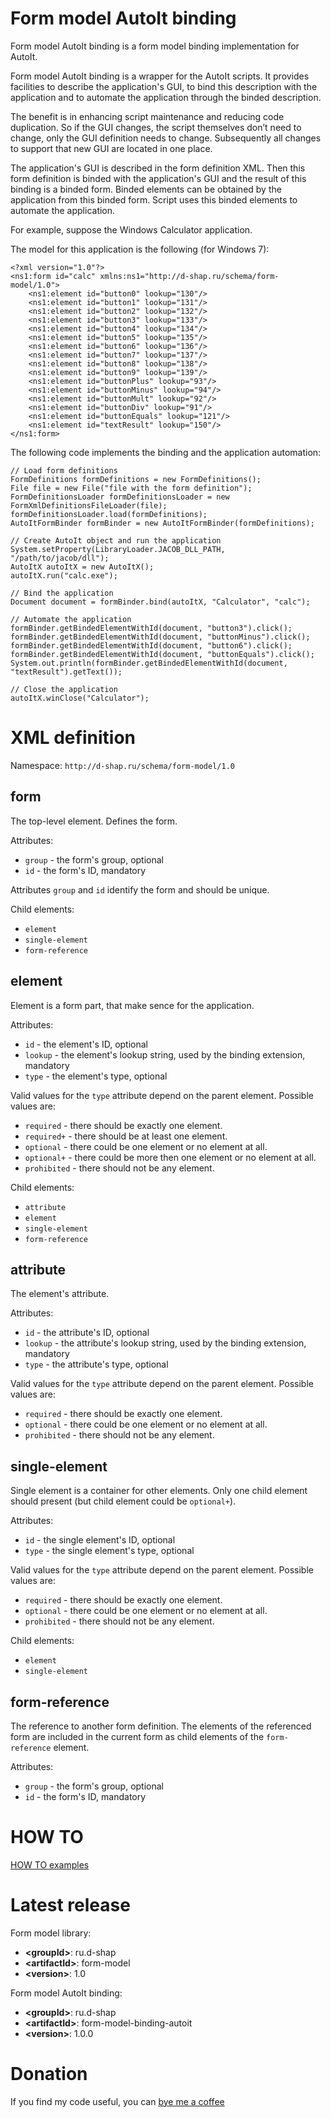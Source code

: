 # Form model AutoIt binding
Form model AutoIt binding is a form model binding implementation for AutoIt.

Form model AutoIt binding is a wrapper for the AutoIt scripts.
It provides facilities to describe the application's GUI, to bind this description with the application and to automate the application through the binded description.

The benefit is in enhancing script maintenance and reducing code duplication.
So if the GUI changes, the script themselves don’t need to change, only the GUI definition needs to change.
Subsequently all changes to support that new GUI are located in one place.

The application's GUI is described in the form definition XML.
Then this form definition is binded with the application's GUI and the result of this binding is a binded form.
Binded elements can be obtained by the application from this binded form.
Script uses this binded elements to automate the application.

For example, suppose the Windows Calculator application.

The model for this application is the following (for Windows 7):
```
<?xml version="1.0"?>
<ns1:form id="calc" xmlns:ns1="http://d-shap.ru/schema/form-model/1.0">
    <ns1:element id="button0" lookup="130"/>
    <ns1:element id="button1" lookup="131"/>
    <ns1:element id="button2" lookup="132"/>
    <ns1:element id="button3" lookup="133"/>
    <ns1:element id="button4" lookup="134"/>
    <ns1:element id="button5" lookup="135"/>
    <ns1:element id="button6" lookup="136"/>
    <ns1:element id="button7" lookup="137"/>
    <ns1:element id="button8" lookup="138"/>
    <ns1:element id="button9" lookup="139"/>
    <ns1:element id="buttonPlus" lookup="93"/>
    <ns1:element id="buttonMinus" lookup="94"/>
    <ns1:element id="buttonMult" lookup="92"/>
    <ns1:element id="buttonDiv" lookup="91"/>
    <ns1:element id="buttonEquals" lookup="121"/>
    <ns1:element id="textResult" lookup="150"/>
</ns1:form>
```

The following code implements the binding and the application automation:
```
// Load form definitions
FormDefinitions formDefinitions = new FormDefinitions();
File file = new File("file with the form definition");
FormDefinitionsLoader formDefinitionsLoader = new FormXmlDefinitionsFileLoader(file);
formDefinitionsLoader.load(formDefinitions);
AutoItFormBinder formBinder = new AutoItFormBinder(formDefinitions);

// Create AutoIt object and run the application
System.setProperty(LibraryLoader.JACOB_DLL_PATH, "/path/to/jacob/dll");
AutoItX autoItX = new AutoItX();
autoItX.run("calc.exe");

// Bind the application
Document document = formBinder.bind(autoItX, "Calculator", "calc");

// Automate the application
formBinder.getBindedElementWithId(document, "button3").click();
formBinder.getBindedElementWithId(document, "buttonMinus").click();
formBinder.getBindedElementWithId(document, "button6").click();
formBinder.getBindedElementWithId(document, "buttonEquals").click();
System.out.println(formBinder.getBindedElementWithId(document, "textResult").getText());

// Close the application
autoItX.winClose("Calculator");
```

# XML definition
Namespace: ```http://d-shap.ru/schema/form-model/1.0```

## form
The top-level element. Defines the form.

Attributes:
* ```group``` - the form's group, optional
* ```id``` - the form's ID, mandatory

Attributes ```group``` and ```id``` identify the form and should be unique.

Child elements:
* ```element```
* ```single-element```
* ```form-reference```

## element
Element is a form part, that make sence for the application.

Attributes:
* ```id``` - the element's ID, optional
* ```lookup``` - the element's lookup string, used by the binding extension, mandatory
* ```type``` - the element's type, optional

Valid values for the ```type``` attribute depend on the parent element.
Possible values are:
* ```required``` - there should be exactly one element.
* ```required+``` - there should be at least one element.
* ```optional``` - there could be one element or no element at all.
* ```optional+``` - there could be more then one element or no element at all.
* ```prohibited``` - there should not be any element.

Child elements:
* ```attribute```
* ```element```
* ```single-element```
* ```form-reference```

## attribute
The element's attribute.

Attributes:
* ```id``` - the attribute's ID, optional
* ```lookup``` - the attribute's lookup string, used by the binding extension, mandatory
* ```type``` - the attribute's type, optional

Valid values for the ```type``` attribute depend on the parent element.
Possible values are:
* ```required``` - there should be exactly one element.
* ```optional``` - there could be one element or no element at all.
* ```prohibited``` - there should not be any element.

## single-element
Single element is a container for other elements.
Only one child element should present (but child element could be ```optional+```).

Attributes:
* ```id``` - the single element's ID, optional
* ```type``` - the single element's type, optional

Valid values for the ```type``` attribute depend on the parent element.
Possible values are:
* ```required``` - there should be exactly one element.
* ```optional``` - there could be one element or no element at all.
* ```prohibited``` - there should not be any element.

Child elements:
* ```element```
* ```single-element```

## form-reference
The reference to another form definition.
The elements of the referenced form are included in the current form as child elements of the ```form-reference``` element.

Attributes:
* ```group``` - the form's group, optional
* ```id``` - the form's ID, mandatory

# HOW TO
[HOW TO examples](HOWTO.md)

# Latest release
Form model library:
* **&lt;groupId&gt;**: ru.d-shap
* **&lt;artifactId&gt;**: form-model
* **&lt;version&gt;**: 1.0

Form model AutoIt binding:
* **&lt;groupId&gt;**: ru.d-shap
* **&lt;artifactId&gt;**: form-model-binding-autoit
* **&lt;version&gt;**: 1.0.0

# Donation
If you find my code useful, you can [bye me a coffee](https://www.paypal.me/dshapovalov)
